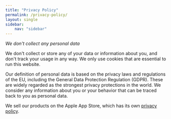 ```yaml
---
title: "Privacy Policy"
permalink: /privacy-policy/
layout: single
sidebar:
    nav: "sidebar"
---
```


*We don't collect any personal data*

We don't collect or store any of your data or information about you, and don't track your usage in any way. We only use cookies that are essential to run this website. 

Our definition of personal data is based on the privacy laws and regulations of the EU, including the General Data Protection Regulation (GDPR). These are widely regarded as the strongest privacy protections in the world. We consider any information about you or your behavior that can be traced back to you as personal data.

We sell our products on the Apple App Store, which has its own [privacy policy](https://www.apple.com/legal/privacy/data/en/app-store/).
